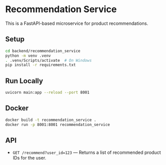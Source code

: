 # Recommendation Service

This is a FastAPI-based microservice for product recommendations.

## Setup

```bash
cd backend/recommendation_service
python -m venv .venv
. .venv/Scripts/activate  # On Windows
pip install -r requirements.txt
```

## Run Locally

```bash
uvicorn main:app --reload --port 8001
```

## Docker

```bash
docker build -t recommendation_service .
docker run -p 8001:8001 recommendation_service
```

## API

- `GET /recommend?user_id=123` — Returns a list of recommended product IDs for the user. 